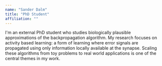 ```yaml
---
name: "Sander Dalm"
title: "PhD Student"
affiliation: ""
---
```


I'm an external PhD student who studies biologically plausible approximations of the backpropagation algorithm. My research focuses on activity based learning: a form of learning where error signals are propagated using only information locally available at the synapse. Scaling these algorithms from toy problems to real world applications is one of the central themes in my work.
